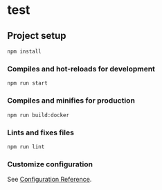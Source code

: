 # test

## Project setup
```
npm install
```

### Compiles and hot-reloads for development
```
npm run start
```

### Compiles and minifies for production
```
npm run build:docker
```

### Lints and fixes files
```
npm run lint
```

### Customize configuration
See [Configuration Reference](https://cli.vuejs.org/config/).
